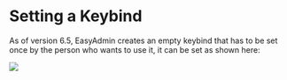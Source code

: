# Setting a Keybind

As of version 6.5, EasyAdmin creates an empty keybind that has to be set once by the person who wants to use it, it can be set as shown here:

![](assets/keybind.gif)